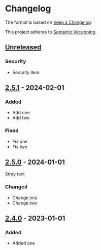 # Changelog

The format is based on [Keep a Changelog](https://keepachangelog.com/en/1.0.0/).

This project adheres to [Semantic Versioning](https://semver.org/spec/v2.0.0.html).

## [Unreleased]

### Security

- Security item

## [2.5.1] - 2024-02-01

### Added

- Add one
- Add two

### Fixed

- Fix one
- Fix two

## [2.5.0] - 2024-01-01

Stray text

### Changed

- Change one
- Change two

## [2.4.0] - 2023-01-01

### Added

- Added one

[2.4.0]: https://github.com/foo/bar/releases/tag/v2.4.0
[2.5.0]: https://github.com/foo/bar/compare/v2.4.0...v2.5.0
[2.5.1]: https://github.com/foo/bar/compare/v2.5.0...v2.5.1
[unreleased]: https://github.com/foo/bar/compare/v2.5.1...HEAD
